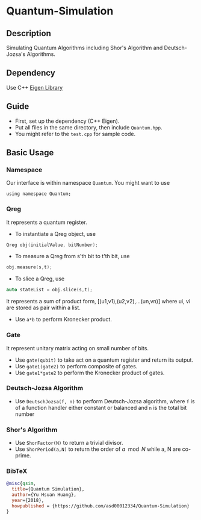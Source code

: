 # Quantum-Simulation

## Description
Simulating Quantum Algorithms including Shor's Algorithm and Deutsch-Jozsa's Algorithms.

## Dependency
Use C++ [Eigen Library](http://eigen.tuxfamily.org/index.php?title=Main_Page)

## Guide
- First, set up the dependency (C++ Eigen).
- Put all files in the same directory, then include `Quantum.hpp`.
- You might refer to the `test.cpp` for sample code.

## Basic Usage
### Namespace
Our interface is within namespace `Quantum`. You might want to use
```
using namespace Quantum;
```

### Qreg
It represents a quantum register.
- To instantiate a Qreg object, use
```c++
Qreg obj(initialValue, bitNumber);
```
- To measure a Qreg from s'th bit to t'th bit, use
```c++
obj.measure(s,t);
```
- To slice a Qreg, use
```c++
auto stateList = obj.slice(s,t);
```
It represents a sum of product form,
\[(u1,v1),(u2,v2),...(un,vn)\]
where ui, vi are stored as pair within a list.
- Use `a*b` to perform Kronecker product.
### Gate
It represent unitary matrix acting on small number of bits.
- Use `gate(qubit)` to take act on a quantum register and return its output.
- Use `gate1(gate2)` to perform composite of gates.
- Use `gate1*gate2` to perform the Kronecker product of gates.

### Deutsch-Jozsa Algorithm
- Use `DeutschJozsa(f, n)` to perform Deutsch-Jozsa algorithm,
where `f` is of a function handler either constant or balanced
and `n` is the total bit number

### Shor's Algorithm
- Use `ShorFactor(N)` to return a trivial divisor.
- Use `ShorPeriod(a,N)` to return the order of $a \mod N$ while a, N are co-prime.

### BibTeX
```bibtex
@misc{qsim,
  title={Quantum Simulation},
  author={Yu Hsuan Huang},
  year={2018},
  howpublished = {https://github.com/asd00012334/Quantum-Simulation}
}
```
